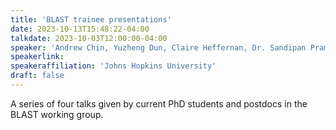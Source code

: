```yaml
---
title: 'BLAST trainee presentations'
date: 2023-10-13T15:48:22-04:00
talkdate: 2023-10-03T12:00:00-04:00
speaker: 'Andrew Chin, Yuzheng Dun, Claire Heffernan, Dr. Sandipan Pramanik'
speakerlink: 
speakeraffiliation: 'Johns Hopkins University'
draft: false
---
```


A series of four talks given by current PhD students and postdocs in the BLAST working group.
&emsp;&emsp;&emsp;&emsp;&emsp;&emsp;&emsp;&emsp;&emsp;&emsp;&emsp;&emsp;&emsp;&emsp;&emsp;&emsp;